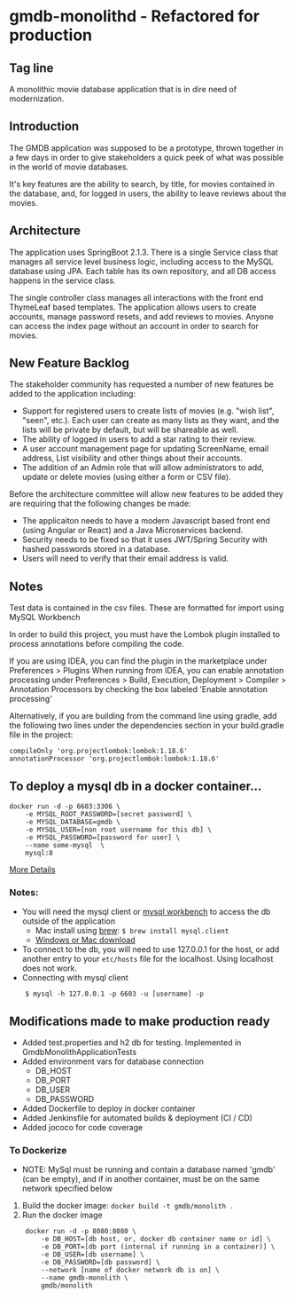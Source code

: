 # gmdb-monolithd - Refactored for production

## Tag line
A monolithic movie database application that is in dire need of modernization.

## Introduction
The GMDB application was supposed to be a prototype, thrown together in a few days in order to give stakeholders a quick peek of what was possible in the world of movie databases.

It's key features are the ability to search, by title, for movies contained in the database, and, for logged in users, the ability to leave reviews about the movies.

## Architecture
The application uses SpringBoot 2.1.3.  There is a single Service class that manages all service level business logic, including access to the MySQL database using JPA.  Each table has its own repository, and all DB access happens in the service class.

The single controller class manages all interactions with the front end ThymeLeaf based templates.  The application allows users to create accounts, manage password resets, and add reviews to movies.  Anyone can access the index page without an account in 
order to search for movies.

## New Feature Backlog
The stakeholder community has requested a number of new features be added to the application including:
- Support for registered users to create lists of movies (e.g. "wish list", "seen", etc.).  Each user can create as many lists as they want, and the lists will be private by default, but will be shareable as well.
- The ability of logged in users to add a star rating to their review.
- A user account management page for updating ScreenName, email address, List visibility and other things about their accounts.
- The addition of an Admin role that will allow administrators to add, update or delete movies (using either a form or CSV file).

Before the architecture committee will allow new features to be added they are requiring that the following changes be made:
- The applicaiton needs to have a modern Javascript based front end (using Angular or React) and a Java Microservices backend.
- Security needs to be fixed so that it uses JWT/Spring Security with hashed passwords stored in a database.
- Users will need to verify that their email address is valid.

## Notes
Test data is contained in the csv files. These are formatted for import using MySQL Workbench


In order to build this project, you must have the Lombok plugin installed to process annotations before compiling the code.

If you are using IDEA, you can find the plugin in the marketplace under Preferences > Plugins
When running from IDEA, you can enable annotation processing under Preferences > Build, Execution, Deployment > Compiler > Annotation Processors by checking the box labeled 'Enable annotation processing'

Alternatively, if you are building from the command line using gradle, add the following two lines under the dependencies section in your build.gradle file in the project:
```
compileOnly 'org.projectlombok:lombok:1.18.6'
annotationProcessor 'org.projectlombok:lombok:1.18.6'
```

## To deploy a mysql db in a docker container...
```
docker run -d -p 6603:3306 \
    -e MYSQL_ROOT_PASSWORD=[secret password] \
    -e MYSQL_DATABASE=gmdb \
    -e MYSQL_USER=[non root username for this db] \
    -e MYSQL_PASSWORD=[password for user] \
    --name some-mysql  \
    mysql:8
```
[More Details](https://hub.docker.com/_/mysql) 

### Notes:
* You will need the mysql client or [mysql workbench](https://dev.mysql.com/downloads/workbench/) to access the db outside of the application
  * Mac install using [brew](http://brew.sh): ` $ brew install mysql.client `
  * [Windows or Mac download](https://dev.mysql.com/downloads/shell/)
* To connect to the db, you will need to use 127.0.0.1 for the host, or add another entry to your `etc/hosts` file for the localhost.  Using localhost does not work.
* Connecting with mysql client
```
    $ mysql -h 127.0.0.1 -p 6603 -u [username] -p
```

## Modifications made to make production ready
* Added test.properties and h2 db for testing.  Implemented in GmdbMonolithApplicationTests
* Added environment vars for database connection
  * DB_HOST
  * DB_PORT
  * DB_USER
  * DB_PASSWORD
* Added Dockerfile to deploy in docker container
* Added Jenkinsfile for automated builds & deployment (CI / CD)
* Added jococo for code coverage 

### To Dockerize
* NOTE: MySql must be running and contain a database named 'gmdb' (can be empty), and if in another container, must be on the same network specified below
1. Build the docker image: ` docker build -t gmdb/monolith . `
1. Run the docker image
```
    docker run -d -p 8080:8080 \
        -e DB_HOST=[db host, or, docker db container name or id] \
        -e DB_PORT=[db port (internal if running in a container)] \
        -e DB_USER=[db username] \
        -e DB_PASSWORD=[db password] \
        --network [name of docker network db is on] \
        --name gmdb-monolith \
        gmdb/monolith
``` 
